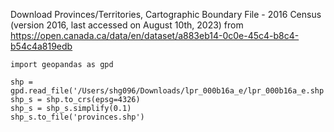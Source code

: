 
Download Provinces/Territories, Cartographic Boundary File - 2016 Census
(version 2016, last accessed on August 10th, 2023) from
https://open.canada.ca/data/en/dataset/a883eb14-0c0e-45c4-b8c4-b54c4a819edb

```
import geopandas as gpd

shp = gpd.read_file('/Users/shg096/Downloads/lpr_000b16a_e/lpr_000b16a_e.shp')
shp_s = shp.to_crs(epsg=4326)
shp_s = shp_s.simplify(0.1)
shp_s.to_file('provinces.shp')
```